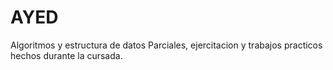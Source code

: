 # AYED
Algoritmos y estructura de datos
Parciales, ejercitacion y trabajos practicos hechos durante la cursada.
